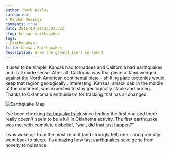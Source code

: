 ```yaml
---
author: Mark Keeley
categories:
- Random Musings
comments: true
date: 2016-03-06T23:02:32Z
slug: kansas-earthquakes
tags:
- Earthquakes!
title: Kansas Earthquakes
description: When the ground isn't so sound
---
```


It used to be simple, Kansas had tornadoes and California had earthquakes and it all made sense. After all, California was that piece of land wedged against the North American continental plate - shifting plate tectonics would keep that region geologically...interesting. Kansas, smack dab in the middle of the continent, was expected to stay geologically stable and boring. Thanks to Oklahoma's enthusiasm for fracking that has all changed.

![Earthquake Map](/media/kansasearthquakes.jpg)

I've been checking [EarthquakeTrack](http://earthquaketrack.com/us-ks-wichita/recent) since feeling the first one and there really doesn't seem to be a lull in Oklahoma activity. The first earthquake was met with complete disbelief, "wait, did that just happen?"

I was woke up from the most recent (and strongly felt) one - and promptly went back to sleep. It's amazing how fast earthquakes have gone from novelty to nuisance.

<!--more-->

